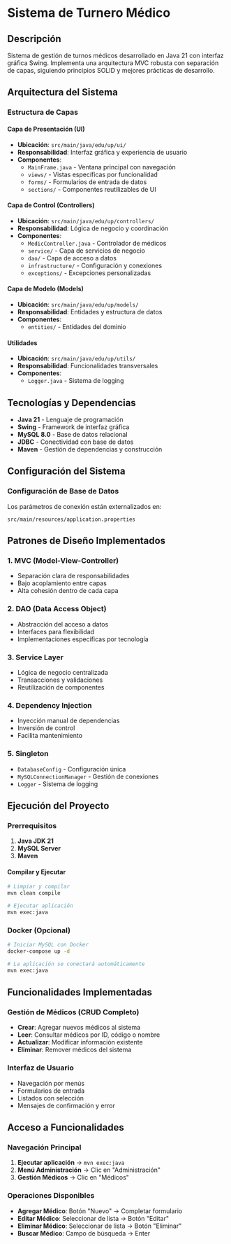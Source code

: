 # Sistema de Turnero Médico

## Descripción
Sistema de gestión de turnos médicos desarrollado en Java 21 con interfaz gráfica Swing. Implementa una arquitectura MVC robusta con separación de capas, siguiendo principios SOLID y mejores prácticas de desarrollo.

## Arquitectura del Sistema

### Estructura de Capas

#### **Capa de Presentación (UI)**
- **Ubicación**: `src/main/java/edu/up/ui/`
- **Responsabilidad**: Interfaz gráfica y experiencia de usuario
- **Componentes**:
  - `MainFrame.java` - Ventana principal con navegación
  - `views/` - Vistas específicas por funcionalidad
  - `forms/` - Formularios de entrada de datos
  - `sections/` - Componentes reutilizables de UI

#### **Capa de Control (Controllers)**
- **Ubicación**: `src/main/java/edu/up/controllers/`
- **Responsabilidad**: Lógica de negocio y coordinación
- **Componentes**:
  - `MedicController.java` - Controlador de médicos
  - `service/` - Capa de servicios de negocio
  - `dao/` - Capa de acceso a datos
  - `infrastructure/` - Configuración y conexiones
  - `exceptions/` - Excepciones personalizadas

#### **Capa de Modelo (Models)**
- **Ubicación**: `src/main/java/edu/up/models/`
- **Responsabilidad**: Entidades y estructura de datos
- **Componentes**:
  - `entities/` - Entidades del dominio

#### **Utilidades**
- **Ubicación**: `src/main/java/edu/up/utils/`
- **Responsabilidad**: Funcionalidades transversales
- **Componentes**:
  - `Logger.java` - Sistema de logging

## Tecnologías y Dependencias
- **Java 21** - Lenguaje de programación
- **Swing** - Framework de interfaz gráfica
- **MySQL 8.0** - Base de datos relacional
- **JDBC** - Conectividad con base de datos
- **Maven** - Gestión de dependencias y construcción

## Configuración del Sistema

### Configuración de Base de Datos

Los parámetros de conexión están externalizados en:
```
src/main/resources/application.properties
```

## Patrones de Diseño Implementados

### 1. **MVC (Model-View-Controller)**
- Separación clara de responsabilidades
- Bajo acoplamiento entre capas
- Alta cohesión dentro de cada capa

### 2. **DAO (Data Access Object)**
- Abstracción del acceso a datos
- Interfaces para flexibilidad
- Implementaciones específicas por tecnología

### 3. **Service Layer**
- Lógica de negocio centralizada
- Transacciones y validaciones
- Reutilización de componentes

### 4. **Dependency Injection**
- Inyección manual de dependencias
- Inversión de control
- Facilita mantenimiento

### 5. **Singleton**
- `DatabaseConfig` - Configuración única
- `MySQLConnectionManager` - Gestión de conexiones
- `Logger` - Sistema de logging

## Ejecución del Proyecto

### Prerrequisitos
1. **Java JDK 21**
2. **MySQL Server**
3. **Maven**


#### Compilar y Ejecutar
```bash
# Limpiar y compilar
mvn clean compile

# Ejecutar aplicación
mvn exec:java
```

### Docker (Opcional)
```bash
# Iniciar MySQL con Docker
docker-compose up -d

# La aplicación se conectará automáticamente
mvn exec:java
```

## Funcionalidades Implementadas

### Gestión de Médicos (CRUD Completo)
- **Crear**: Agregar nuevos médicos al sistema
- **Leer**: Consultar médicos por ID, código o nombre
- **Actualizar**: Modificar información existente
- **Eliminar**: Remover médicos del sistema

### Interfaz de Usuario
- Navegación por menús
- Formularios de entrada
- Listados con selección
- Mensajes de confirmación y error

## Acceso a Funcionalidades

### Navegación Principal
1. **Ejecutar aplicación** → `mvn exec:java`
2. **Menú Administración** → Clic en "Administración"
3. **Gestión Médicos** → Clic en "Médicos"

### Operaciones Disponibles
- **Agregar Médico**: Botón "Nuevo" → Completar formulario
- **Editar Médico**: Seleccionar de lista → Botón "Editar"
- **Eliminar Médico**: Seleccionar de lista → Botón "Eliminar"
- **Buscar Médico**: Campo de búsqueda → Enter
